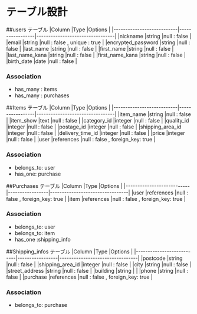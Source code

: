 # テーブル設計

##users テーブル
|Column                     |Type             |Options                          |
|---------------------------|-----------------|---------------------------------|
|nickname                   |string           |null : false                     |
|email                      |string           |null : false , unique : true     |
|encrypted_password         |string           |null : false                     |
|last_name                  |string           |null : false                     |
|first_name                 |string           |null : false                     |
|last_name_kana             |string           |null : false                     |
|first_name_kana            |string           |null : false                     |
|birth_date                 |date             |null : false                     |
### Association
- has_many : items
- has_many : purchases

##Items テーブル
|Column                     |Type             |Options                          |
|---------------------------|-----------------|---------------------------------|
|item_name                  |string           |null : false                     |
|item_show                  |text             |null : false                     |
|category_id                |integer          |null : false                     |
|quality_id                 |integer          |null : false                     |
|postage_id                 |integer          |null : false                     |
|shipping_area_id           |integer          |null : false                     |
|delivery_time_id           |integer          |null : false                     |
|price                      |integer          |null : false                     |
|user                       |references       |null : false , foreign_key: true |
### Association
- belongs_to: user
- has_one: purchase

##Purchases テーブル
|Column                     |Type             |Options                          |
|---------------------------|-----------------|---------------------------------|
|user                       |references       |null : false , foreign_key: true |
|item                       |references       |null : false , foreign_key: true |
### Association
- belongs_to: user
- belongs_to: item
- has_one :shipping_info

##Shipping_infos テーブル
|Column                     |Type             |Options                          |
|---------------------------|-----------------|---------------------------------|
|postcode                   |string           |null : false                     |
|shipping_area_id           |integer          |null : false                     |
|city                       |string           |null : false                     |
|street_address             |string           |null : false                     |
|building                   |string           |                                 |
|phone                      |string           |null : false                     |
|purchase                   |references       |null : false , foreign_key: true |
### Association
- belongs_to: purchase